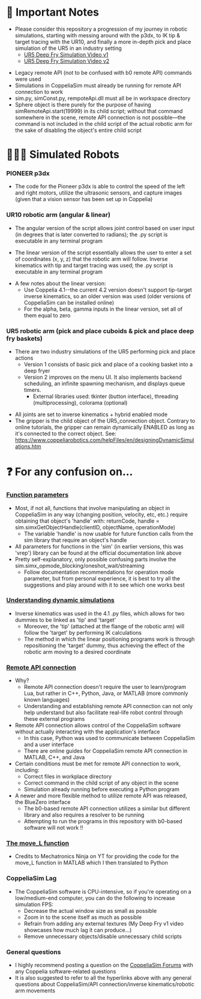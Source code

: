 # 🤖 Important Notes

- Please consider this repository a progression of my journey in robotic simulations, starting with messing around with the p3dx, to IK tip & target tracing with the UR10, and finally a more in-depth pick and place simulation of the UR5 in an industry setting
   - [UR5 Deep Fry Simulation Video v1](https://www.youtube.com/watch?v=A1o8x-pBRHQ)
   - [UR5 Deep Fry Simulation Video v2](https://www.youtube.com/watch?v=ixXgivxXzA4)
* Legacy remote API (not to be confused with b0 remote API) commands were used
* Simulations in CoppeliaSim must already be running for remote API connection to work
* sim.py, simConst.py, rempoteApi.dll must all be in workspace directory
* Sphere object is there purely for the purpose of having simRemoteApi.start(19999) in its child script; without that command somewhere in the scene, remote API connection is not possible—the command is not included in the child script of the actual robotic arm for the sake of disabling the object's entire child script

# 👨🏻‍💻 Simulated Robots

### PIONEER p3dx 
  * The code for the Pioneer p3dx is able to control the speed of the left and right motors, utilize the ultrasonic sensors, and capture images (given that a vision
sensor has been set up in Coppelia)

### UR10 robotic arm (angular & linear)
 * The angular version of the script allows joint control based on user input (in degrees that is later converted to radians); the .py script is executable in any terminal program

* The linear version of the script essentially allows the user to enter a set of coordinates (x, y, z) that the robotic arm will follow. Inverse kinematics with tip and target tracing was used; the .py script is executable in any terminal program

- A few notes about the linear version:
   - Use Coppelia 4.1--the current 4.2 version doesn't support tip-target inverse kinematics, so an older version was used (older versions of CoppeliaSim can be installed online)
   - For the alpha, beta, gamma inputs in the linear version, set all of them equal to zero

### UR5 robotic arm (pick and place cuboids & pick and place deep fry baskets)
- There are two industry simulations of the UR5 performing pick and place actions
   - Version 1 consists of basic pick and place of a cooking basket into a deep fryer
   - Version 2 improves on the menu UI. It also implements backend scheduling, an infinite spawning mechanism, and displays queue timers.
      - External libraries used: tkinter (button interface), threading (multiprocessing), colorama (optional)
* All joints are set to inverse kinematics + hybrid enabled mode
* The gripper is the child object of the UR5_connection object. Contrary to online tutorials, the gripper can remain dynamically ENABLED as long as it's connected to the correct object. See: https://www.coppeliarobotics.com/helpFiles/en/designingDynamicSimulations.htm

# ❓ For any confusion on...

### [Function parameters](https://www.coppeliarobotics.com/helpFiles/en/remoteApiFunctionsPython.htm)
- Most, if not all, functions that involve manipulating an object in CoppeliaSim in any way (changing position, velocity, etc, etc.) require obtaining that object's 'handle' with: returnCode, handle = sim.simxGetObjectHandle(clientID, objectName, operationMode)
   - The variable 'handle' is now usable for future function calls from the sim library that require an object's handle
- All parameters for functions in the 'sim' (in earlier versions, this was 'vrep') library can be found at the official documentation link above
- Pretty self-explanatory, only possible confusing parts involve the sim.simx_opmode_blocking/oneshot_wait/streaming
   - Follow documentation recommendations for operation mode parameter, but from personal experience, it is best to try all the suggestions and play around with it to see which one works best

### [Understanding dynamic simulations](https://www.coppeliarobotics.com/helpFiles/en/designingDynamicSimulations.htm)
- Inverse kinematics was used in the 4.1 .py files, which allows for two dummies to be linked as 'tip' and 'target'
   - Moreover, the 'tip' (attached at the flange of the robotic arm) will follow the 'target' by performing IK calculations
   - The method in which the linear positioning programs work is through repositioning the 'target' dummy, thus achieving the effect of the robotic arm moving to a desired coordinate

### [Remote API connection](https://youtu.be/SQont-mTnfM?t=982)
- Why?
   - Remote API connection doesn't require the user to learn/program Lua, but rather in C++, Python, Java, or MATLAB (more commonly known languages)
   - Understanding and establishing remote API connection can not only help understand but also facilitate real-life robot control through these external programs
- Remote API connection allows control of the CoppeliaSim software without actually interacting with the application's interface
   - In this case, Python was used to communicate between CoppeliaSim and a user interface
   - There are online guides for CoppeliaSim remote API connection in MATLAB, C++, and Java
- Certain conditions must be met for remote API connection to work, including:
   - Correct files in workplace directory
   - Correct command in the child script of any object in the scene
   - Simulation already running before executing a Python program
- A newer and more flexible method to utilize remote API was released, the BlueZero interface
   - The b0-based remote API connection utilizes a similar but different library and also requires a resolver to be running
   - Attempting to run the programs in this repository with b0-based software will not work !!

### [The move_L function](https://youtu.be/CVoV08T0Aqo?t=948)
- Credits to Mechatronics Ninja on YT for providing the code for the move_L function in MATLAB which I then translated to Python

### CoppeliaSim Lag
- The CoppeliaSim software is CPU-intensive, so if you're operating on a low/medium-end computer, you can do the following to increase simulation FPS:
   - Decrease the actual window size as small as possible
   - Zoom in to the scene itself as much as possible
   - Refrain from adding any external textures (My Deep Fry v1 video showcases how much lag it can produce...)
   - Remove unnecessary objects/disable unnecessary child scripts

### General questions
- I highly recommend posting a question on the [CoppeliaSim Forums](https://forum.coppeliarobotics.com/) with any Coppelia software-related questions
- It is also suggested to refer to all the hyperlinks above with any general questions about CoppeliaSim/API connection/inverse kinematics/robotic arm movements
